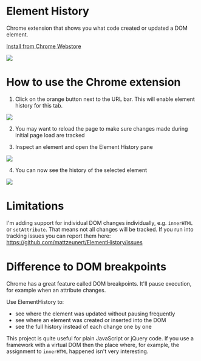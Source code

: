 # Element History

Chrome extension that shows you what code created or updated a DOM element.

[Install from Chrome Webstore](https://chrome.google.com/webstore/detail/elementhistory/idhhmihgigngdppfpklkdklfaikkecge)

![](https://user-images.githubusercontent.com/1303660/31585152-97c2c3b0-b182-11e7-8c34-b46a7832ffdb.png)

# How to use the Chrome extension

1. Click on the orange button next to the URL bar. This will enable element history for this tab.

![](https://user-images.githubusercontent.com/1303660/31580908-54e79f08-b122-11e7-9657-87dabf06266b.png)

2. You may want to reload the page to make sure changes made during initial page load are tracked

3. Inspect an element and open the Element History pane

![](https://user-images.githubusercontent.com/1303660/31580906-4167262e-b122-11e7-9406-c0b7fc9ef05a.png)

4. You can now see the history of the selected element

![](https://user-images.githubusercontent.com/1303660/31580915-a74970e6-b122-11e7-8247-ea1b6b4390a2.png)

# Limitations

I'm adding support for individual DOM changes individually, e.g. `innerHTML` or `setAttribute`. That means not all changes will be tracked. If you run into tracking issues you can report them here: https://github.com/mattzeunert/ElementHistory/issues

# Difference to DOM breakpoints

Chrome has a great feature called DOM breakpoints. It'll pause execution, for example when an attribute changes.

Use ElementHistory to:
- see where the element was updated without pausing frequently
- see where an element was created or inserted into the DOM
- see the full history instead of each change one by one

This project is quite useful for plain JavaScript or jQuery code. If you use a framework with a virtual DOM then the place where, for example, the assignment to `innerHTML` happened isn't very interesting.
